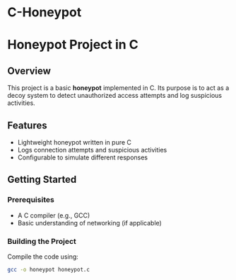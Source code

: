 # C-Honeypot

# Honeypot Project in C  

## Overview  
This project is a basic **honeypot** implemented in C. Its purpose is to act as a decoy system to detect unauthorized access attempts and log suspicious activities.  

## Features  
- Lightweight honeypot written in pure C  
- Logs connection attempts and suspicious activities  
- Configurable to simulate different responses  

## Getting Started  

### Prerequisites  
- A C compiler (e.g., GCC)  
- Basic understanding of networking (if applicable)  

### Building the Project  
Compile the code using:  
```bash
gcc -o honeypot honeypot.c

